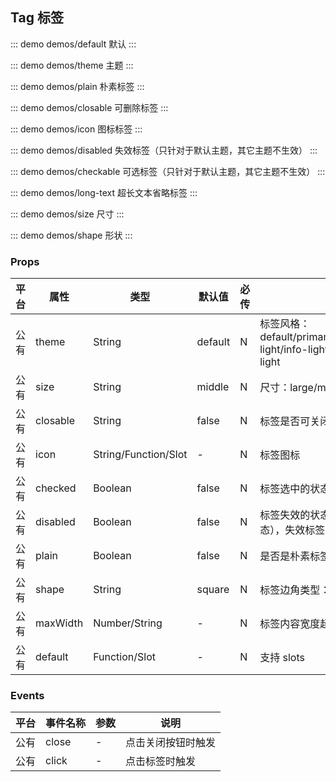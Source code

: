 ## Tag 标签

::: demo demos/default 默认
:::

::: demo demos/theme 主题
:::

::: demo demos/plain 朴素标签
:::

::: demo demos/closable 可删除标签
:::

::: demo demos/icon 图标标签
:::

::: demo demos/disabled 失效标签（只针对于默认主题，其它主题不生效）
:::

::: demo demos/checkable 可选标签（只针对于默认主题，其它主题不生效）
:::

::: demo demos/long-text 超长文本省略标签
:::

::: demo demos/size 尺寸
:::

::: demo demos/shape 形状
:::

### Props

| 平台 | 属性     | 类型                 | 默认值  | 必传 | 说明                                                  |
| ---- | -------- | -------------------- | ------- | ---- | ----------------------------------------------------- |
| 公有 | theme    | String               | default | N    | 标签风格：default/primary/info/warning/danger/success/primary-light/info-light/warning-light/danger-light/success-light |
| 公有 | size     | String               | middle | N    | 尺寸：large/middle/small（大/中(默认)/小）           |
| 公有 | closable | String               | false   | N    | 标签是否可关闭                                        |
| 公有 | icon     | String/Function/Slot | -       | N    | 标签图标                                              |
| 公有 | checked  | Boolean              | false   | N    | 标签选中的状态（只针对于默认 theme 的风格才有选中态）                                       |
| 公有 | disabled  | Boolean              | false   | N    | 标签失效的状态（只针对于默认 theme 的风格才有失效态），失效标签不能触发事件                                       |
| 公有 | plain    | Boolean              | false   | N    | 是否是朴素标签                                        |
| 公有 | shape    | String               | square  | N    | 标签边角类型：square/round/mark                     |
| 公有 | maxWidth    | Number/String     | -  | N    | 标签内容宽度超出 maxWidth 时，会出现省略号                     |
| 公有 | default  | Function/Slot        | -       | N    | 支持 slots                                            |

### Events

| 平台 | 事件名称 | 参数 | 说明               |
| ---- | -------- | ---- | ------------------ |
| 公有 | close    | -    | 点击关闭按钮时触发 |
| 公有 | click    | -    | 点击标签时触发     |
